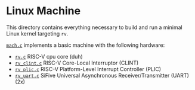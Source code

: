 # Linux Machine

This directory contains everything necessary to build and run a minimal Linux kernel targeting `rv`.

[`mach.c`](mach.c) implements a basic machine with the following hardware:
- [`rv.c`](../../rv.c) RISC-V cpu core (duh)
- [`rv_clint.c`](rv_clint.c) RISC-V Core-Local Interruptor (CLINT)
- [`rv_plic.c`](rv_plic.c) RISC-V Platform-Level Interrupt Controller (PLIC)
- [`rv_uart.c`](rv_uart.c) SiFive Universal Asynchronous Receiver/Transmitter (UART) (2x)
